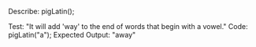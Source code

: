 Describe: pigLatin();

Test: "It will add 'way' to the end of words that begin with a vowel."
Code: pigLatin("a");
Expected Output: "away"

